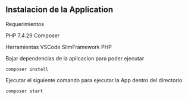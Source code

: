 ## Instalacion de la Application

Requerimientos

PHP 7.4.29
Composer

Herramientas
VSCode
SlimFramework
PHP

Bajar dependencias de la aplicacion para poder ejecutar 

	composer install

Ejecutar el siguiente comando para ejecutar la App dentro del directorio

	composer start
	


